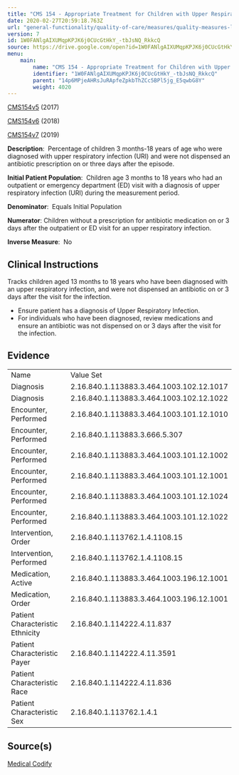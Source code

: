 ```yaml
---
title: "CMS 154 - Appropriate Treatment for Children with Upper Respiratory Infection (URI)"
date: 2020-02-27T20:59:18.763Z
url: "general-functionality/quality-of-care/measures/quality-measures-list/cms-154-appropriate-treatment-for-children-with-upper-respiratory-infection-uri.html"
version: 7
id: 1W0FANlgAIXUMqpKPJK6j0CUcGtHkY_-tbJsNQ_RkkcQ
source: https://drive.google.com/open?id=1W0FANlgAIXUMqpKPJK6j0CUcGtHkY_-tbJsNQ_RkkcQ
menu:
    main:
        name: "CMS 154 - Appropriate Treatment for Children with Upper Respiratory Infection (URI)"
        identifier: "1W0FANlgAIXUMqpKPJK6j0CUcGtHkY_-tbJsNQ_RkkcQ"
        parent: "14p6MPjeAHRsJuRApfeZpkbThZCc5BPl5jg_E5qwbG8Y"
        weight: 4020
---
```

[CMS154v5](https://medicalcodify.com/eh/?f=layoutnouser&func&module&tabmodule&name=RXDBmain&searchterm=CMS154&showresult=CMS154v5&showresulttype=Measure) (2017)

[CMS154v6](https://medicalcodify.com/eh/?f=layoutnouser&func&module&tabmodule&name=RXDBmain&searchterm=CMS154&showresult=CMS154v6&showresulttype=Measure) (2018)

[CMS154v7](https://medicalcodify.com/eh/?f=layoutnouser&func&module&tabmodule&name=RXDBmain&searchterm=CMS154&showresult=CMS154v7&showresulttype=Measure) (2019)



**Description**:  Percentage of children 3 months-18 years of age who were diagnosed with upper respiratory infection (URI) and were not dispensed an antibiotic prescription on or three days after the episode.

**Initial Patient Population**:  Children age 3 months to 18 years who had an outpatient or emergency department (ED) visit with a diagnosis of upper respiratory infection (URI) during the measurement period.

**Denominator**:  Equals Initial Population

**Numerator**: Children without a prescription for antibiotic medication on or 3 days after the outpatient or ED visit for an upper respiratory infection.

**Inverse Measure**:  No

## Clinical Instructions

Tracks children aged 13 months to 18 years who have been diagnosed with an upper respiratory infection, and were not dispensed an antibiotic on or 3 days after the visit for the infection.

* Ensure patient has a diagnosis of Upper Respiratory Infection.
* For individuals who have been diagnosed, review medications and ensure an antibiotic was not dispensed on or 3 days after the visit for the infection.

## Evidence

<table>
  <tr>
    <td>
Name    </td>
    <td>
Value Set    </td>
  </tr>
  <tr>
    <td>
Diagnosis    </td>
    <td>
2.16.840.1.113883.3.464.1003.102.12.1017    </td>
  </tr>
  <tr>
    <td>
Diagnosis    </td>
    <td>
2.16.840.1.113883.3.464.1003.102.12.1022    </td>
  </tr>
  <tr>
    <td>
Encounter, Performed    </td>
    <td>
2.16.840.1.113883.3.464.1003.101.12.1010    </td>
  </tr>
  <tr>
    <td>
Encounter, Performed    </td>
    <td>
2.16.840.1.113883.3.666.5.307    </td>
  </tr>
  <tr>
    <td>
Encounter, Performed    </td>
    <td>
2.16.840.1.113883.3.464.1003.101.12.1002    </td>
  </tr>
  <tr>
    <td>
Encounter, Performed    </td>
    <td>
2.16.840.1.113883.3.464.1003.101.12.1001    </td>
  </tr>
  <tr>
    <td>
Encounter, Performed    </td>
    <td>
2.16.840.1.113883.3.464.1003.101.12.1024    </td>
  </tr>
  <tr>
    <td>
Encounter, Performed    </td>
    <td>
2.16.840.1.113883.3.464.1003.101.12.1022    </td>
  </tr>
  <tr>
    <td>
Intervention, Order    </td>
    <td>
2.16.840.1.113762.1.4.1108.15    </td>
  </tr>
  <tr>
    <td>
Intervention, Performed    </td>
    <td>
2.16.840.1.113762.1.4.1108.15    </td>
  </tr>
  <tr>
    <td>
Medication, Active    </td>
    <td>
2.16.840.1.113883.3.464.1003.196.12.1001    </td>
  </tr>
  <tr>
    <td>
Medication, Order    </td>
    <td>
2.16.840.1.113883.3.464.1003.196.12.1001    </td>
  </tr>
  <tr>
    <td>
Patient Characteristic Ethnicity    </td>
    <td>
2.16.840.1.114222.4.11.837    </td>
  </tr>
  <tr>
    <td>
Patient Characteristic Payer    </td>
    <td>
2.16.840.1.114222.4.11.3591    </td>
  </tr>
  <tr>
    <td>
Patient Characteristic Race    </td>
    <td>
2.16.840.1.114222.4.11.836    </td>
  </tr>
  <tr>
    <td>
Patient Characteristic Sex    </td>
    <td>
2.16.840.1.113762.1.4.1    </td>
  </tr>
</table>

## Source(s)

[Medical Codify](https://medicalcodify.com/eh/?f=layoutnouser&func&name=RXDBmain&module&tabmodule&searchterm=cms154&Submit=Search&icd9search=0&icd10search=0&icd10pcssearch=0&snomedsearch=0&loincsearch=0&labcorpsearch=0&questsearch=0&rxnormsearch=0&hcpcssearch=0&ndcsearch=0&cvxsearch=0&vissearch=0&vssearch=0&meassearch=1&pcssearch=1&fdbsearch=1&fdbnamesearch=1&fullsearch&flowsheet)

